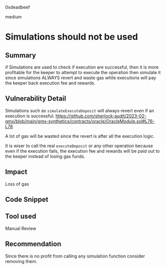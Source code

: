 0xdeadbeef

medium

# Simulations should not be used

## Summary

if Simulations are used to check if execution are successful, then it is more profitable for the keeper to attempt to execute the operation then simulate it since simulations ALWAYS revert and waste gas while executions will pay the keeper back execution fee and rewards.

## Vulnerability Detail

Simulations such as `simulateExecuteDeposit` will always revert even if an execution is successful. 
https://github.com/sherlock-audit/2023-02-gmx/blob/main/gmx-synthetics/contracts/oracle/OracleModule.sol#L76-L78

A lot of gas will be wasted since the revert is after all the execution logic. 

It is wiser to call the real `executeDeposit` or any other operation because even if the execution fails, the execution fee and rewards will be paid out to the keeper instead of losing gas funds.

## Impact

Loss of gas

## Code Snippet

## Tool used

Manual Review

## Recommendation

Since there is no profit from calling any simulation function consider removing them.